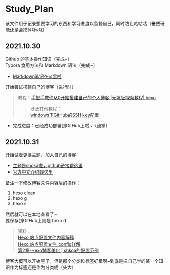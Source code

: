 # Study_Plan
该文件用于记录想要学习的东西和学习进度以监督自己，同时防止咕咕咕（~~虽然可能还是会摸掉QwQ~~）

## 2021.10.30
Github 的基本操作知识（完成~）  
Typora 食用方法和 Markdown 语法（完成~）  
- [Markdown笔记在这里啦](https://github.com/Astolfocat/Markdown_study)  

开始尝试搭建自己的博客（进行时）
>教程：[手把手教你从0开始搭建自己的个人博客 |无坑版视频教程| hexo](https://www.bilibili.com/video/BV1Yb411a7ty?p=1&share_medium=android&share_plat=android&share_source=QQ&share_tag=s_i&timestamp=1635581158&unique_k=eSoVqM)
>>涉及其他教程：  
>>[windows下GitHub的SSH key配置](https://www.jianshu.com/p/9317a927e844)

- 完成进度：已经成功部署到GitHub上啦~（鼓掌）

## 2021.10.31
开始试着更换主题，加入自己的博客
- [主题是shoka啦，github链接戳这里](https://github.com/amehime/hexo-theme-shoka)  
- [官方中文介绍戳这里](https://shoka.lostyu.me/computer-science/note/theme-shoka-doc/)  

备注一下修改博客文件内容后的操作：  
1. hexo clean
2. hexo g
3. hexo s

然后就可以在本地查看了~  
要保存到GitHub上则是 hexo d  
>资料：  
>[Hexo 站点配置文件内容解释](https://blog.csdn.net/lijing742180/article/details/85722664)  
>[Hexo 站点配置文件_config详解](https://vonsdite.github.io/posts/e990fc02.html)  
>[第2章-Hexo博客美化 | shkoa的配置范例](https://blog.csdn.net/BetrayVirginia/article/details/113572364)  

博客大概可以开始写了，但是那个分类和标签好晕啊~到底是把自己学的某一个知识作为标签还是作为分类呢（头大）
